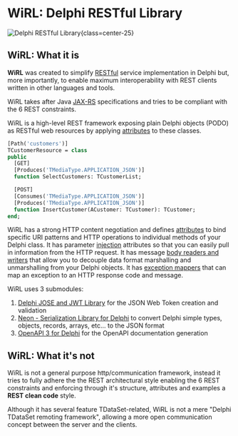 # WiRL: Delphi RESTful Library

![Delphi RESTful Library](/logo.png){class=center-25}

## WiRL: What it is

**WiRL** was created to simplify [RESTful](https://en.wikipedia.org/wiki/Representational_state_transfer) service implementation in Delphi but, more importantly, to enable maximum interoperability with REST clients written in other languages and tools.

WiRL takes after Java [JAX-RS](https://jax-rs-spec.java.net/) specifications and tries to be compliant with the 6 REST constraints.

WiRL is a high-level REST framework exposing plain Delphi objects (PODO) as RESTful web resources by applying [attributes](server/attributes) to these classes.

```pascal
[Path('customers')]
TCustomerResource = class
public
  [GET]
  [Produces('TMediaType.APPLICATION_JSON')]
  function SelectCustomers: TCustomerList;

  [POST]
  [Consumes('TMediaType.APPLICATION_JSON')]
  [Produces('TMediaType.APPLICATION_JSON')]
  function InsertCustomer(ACustomer: TCustomer): TCustomer;
end;
```
WiRL has a strong HTTP content negotiation and  defines [attributes](server/attributes) to bind specific URI patterns and HTTP operations to individual methods of your Delphi class. It has parameter [injection](server/context-injection) attributes so that you can easily pull in information from the HTTP request. It has message [body readers and writers](server/message-body) that allow you to decouple data format marshalling and unmarshalling from your Delphi objects. It has [exception mappers](server/exception-handling) that can map an exception to an HTTP response code and message.

WiRL uses 3 submodules:
1. [Delphi JOSE and JWT Library](https://github.com/paolo-rossi/delphi-jose-jwt) for the JSON Web Token creation and validation
2. [Neon - Serialization Library for Delphi](https://github.com/paolo-rossi/delphi-neon) to convert Delphi simple types, objects, records, arrays, etc... to the JSON format
3. [OpenAPI 3 for Delphi](https://github.com/paolo-rossi/OpenAPI-Delphi) for the OpenAPI documentation generation

## WiRL: What it's not

WiRL is not a general purpose http/communication framework, instead it tries to fully adhere the the REST architectural style enabling the 6 REST constraints and enforcing through it's structure, attributes and examples a **REST clean code** style.

Although it has several feature TDataSet-related, WiRL is not a mere "Delphi TDataSet remoting framework", allowing a more open communication concept between the server and the clients.


